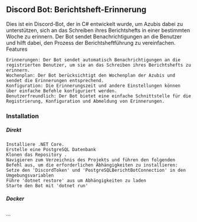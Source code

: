 ## Discord Bot: Berichtsheft-Erinnerung

Dies ist ein Discord-Bot, der in C# entwickelt wurde, um Azubis dabei zu unterstützen, sich an das Schreiben ihres Berichtshefts in einer bestimmten Woche zu erinnern. Der Bot sendet Benachrichtigungen an die Benutzer und hilft dabei, den Prozess der Berichtsheftführung zu vereinfachen.
Features

    Erinnerungen: Der Bot sendet automatisch Benachrichtigungen an die registrierten Benutzer, um sie an das Schreiben ihres Berichtshefts zu erinnern.
    Wochenplan: Der Bot berücksichtigt den Wochenplan der Azubis und sendet die Erinnerungen entsprechend.
    Konfiguration: Die Erinnerungszeit und andere Einstellungen können über einfache Befehle konfiguriert werden.
    Benutzerfreundlich: Der Bot bietet eine einfache Schnittstelle für die Registrierung, Konfiguration und Abmeldung von Erinnerungen.

### Installation
##### Direkt
    Installiere .NET Core.
    Erstelle eine PostgreSQL Datenbank
    Klonen das Repository .
    Navigieren zum Verzeichnis des Projekts und führen den folgenden Befehl aus, um die erforderlichen Abhängigkeiten zu installieren:
    Setze den 'DiscordToken' und 'PostgreSQLBerichtBotConnection' in den Umgebungsvariablen    
    Führe 'dotnet restore' aus um Abhängigkeiten zu laden
    Starte den Bot mit 'dotnet run'

##### Docker
...